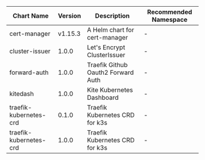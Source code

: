 | Chart Name | Version | Description | Recommended Namespace |
|-------------|----------|-------------|------------------------|
| cert-manager | v1.15.3 | A Helm chart for cert-manager | - |
| cluster-issuer | 1.0.0 | Let's Encrypt ClusterIssuer | - |
| forward-auth | 1.0.0 | Traefik Github Oauth2 Forward Auth | - |
| kitedash | 1.0.0 | Kite Kubernetes Dashboard | - |
| traefik-kubernetes-crd | 0.1.0 | Traefik Kubernetes CRD for k3s | - |
| traefik-kubernetes-crd | 1.0.0 | Traefik Kubernetes CRD for k3s | - |
